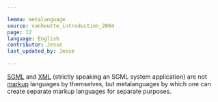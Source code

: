 ```yaml
---

lemma: metalanguage
source: vanhoutte_introduction_2004
page: 12
language: English
contributor: Jesse
last_updated_by: Jesse

---
```

[SGML](SGML.html) and [XML](XML.html) (strictly speaking an SGML system application) are not [markup](markup.html) languages by themselves, but metalanguages by which one can create separate markup languages for separate purposes.
